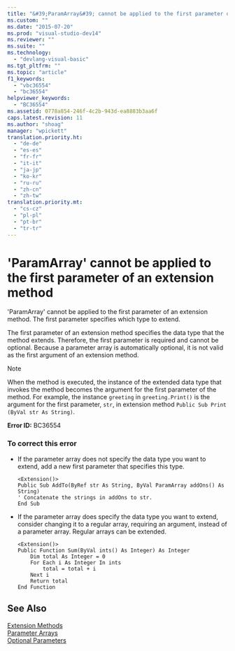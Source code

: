 ```yaml
---
title: "&#39;ParamArray&#39; cannot be applied to the first parameter of an extension method"
ms.custom: ""
ms.date: "2015-07-20"
ms.prod: "visual-studio-dev14"
ms.reviewer: ""
ms.suite: ""
ms.technology: 
  - "devlang-visual-basic"
ms.tgt_pltfrm: ""
ms.topic: "article"
f1_keywords: 
  - "vbc36554"
  - "bc36554"
helpviewer_keywords: 
  - "BC36554"
ms.assetid: 0778a854-246f-4c2b-943d-ea8883b3aa6f
caps.latest.revision: 11
ms.author: "shoag"
manager: "wpickett"
translation.priority.ht: 
  - "de-de"
  - "es-es"
  - "fr-fr"
  - "it-it"
  - "ja-jp"
  - "ko-kr"
  - "ru-ru"
  - "zh-cn"
  - "zh-tw"
translation.priority.mt: 
  - "cs-cz"
  - "pl-pl"
  - "pt-br"
  - "tr-tr"
---
```

# &#39;ParamArray&#39; cannot be applied to the first parameter of an extension method
'ParamArray' cannot be applied to the first parameter of an extension method. The first parameter specifies which type to extend.  
  
 The first parameter of an extension method specifies the data type that the method extends. Therefore, the first parameter is required and cannot be optional. Because a parameter array is automatically optional, it is not valid as the first argument of an extension method.  
  
> [!NOTE]
>  When the method is executed, the instance of the extended data type that invokes the method becomes the argument for the first parameter of the method. For example, the instance `greeting` in `greeting.Print()` is the argument for the first parameter, `str`, in extension method `Public Sub Print (ByVal str As String)`.  
  
 **Error ID:** BC36554  
  
### To correct this error  
  
-   If the parameter array does not specify the data type you want to extend, add a new first parameter that specifies this type.  
  
    ```  
    <Extension()>  
    Public Sub AddTo(ByRef str As String, ByVal ParamArray addOns() As String)  
    ' Concatenate the strings in addOns to str.  
    End Sub  
    ```  
  
-   If the parameter array does specify the data type you want to extend, consider changing it to a regular array, requiring an argument, instead of a parameter array. Regular arrays can be extended.  
  
    ```  
    <Extension()>  
    Public Function Sum(ByVal ints() As Integer) As Integer  
        Dim total As Integer = 0  
        For Each i As Integer In ints  
            total = total + i  
        Next i  
        Return total  
    End Function  
    ```  
  
## See Also  
 [Extension Methods](../Topic/Extension%20Methods%20\(Visual%20Basic\).md)   
 [Parameter Arrays](../Topic/Parameter%20Arrays%20\(Visual%20Basic\).md)   
 [Optional Parameters](../Topic/Optional%20Parameters%20\(Visual%20Basic\).md)